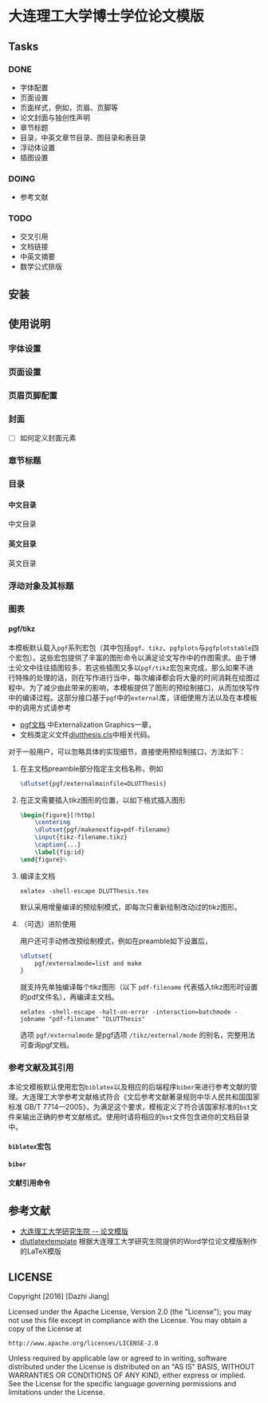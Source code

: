 # 大连理工大学博士学位论文模版

## Tasks

### DONE

- 字体配置
- 页面设置
- 页面样式，例如，页眉、页脚等
- 论文封面与独创性声明
- 章节标题
- 目录，中英文章节目录、图目录和表目录
- 浮动体设置
- 插图设置

### DOING

- 参考文献

### TODO

- 交叉引用
- 文档链接
- 中英文摘要
- 数学公式排版

## 安装

## 使用说明

### 字体设置

### 页面设置

### 页眉页脚配置

### 封面

- [ ] 如何定义封面元素


### 章节标题

### 目录

#### 中文目录

中文目录

#### 英文目录

英文目录

### 浮动对象及其标题

### 图表

#### pgf/tikz

本模板默认载入`pgf`系列宏包（其中包括`pgf`、`tikz`、`pgfplots`与`pgfplotstable`四个宏包）。这些宏包提供了丰富的图形命令以满足论文写作中的作图需求。由于博士论文中往往插图较多，若这些插图又多以`pgf/tikz`宏包来完成，那么如果不进行特殊的处理的话，则在写作进行当中，每次编译都会将大量的时间消耗在绘图过程中。为了减少由此带来的影响，本模板提供了图形的预绘制接口，从而加快写作中的编译过程。这部分接口基于`pgf`中的`external`库，详细使用方法以及在本模板中的调用方式请参考

- [pgf文档](http://mirrors.ctan.org/graphics/pgf/base/doc/pgfmanual.pdf)
中Externalization Graphics一章，
- 文档类定义文件[dlutthesis.cls](https://github.com/Khaos/DLUTThesis/blob/master/dlutthesis.cls)中相关代码。

对于一般用户，可以忽略具体的实现细节，直接使用预绘制接口，方法如下：

1. 在主文档preamble部分指定主文档名称，例如

    ```latex
    \dlutset{pgf/externalmainfile=DLUTThesis}
    ```

1. 在正文需要插入tikz图形的位置，以如下格式插入图形

    ```latex
    \begin{figure}[!htbp]
    	\centering
    	\dlutset{pgf/makenextfig=pdf-filename}
    	\input{tikz-filename.tikz}
    	\caption{...}
    	\label{fig:id}
    \end{figure}%
    ```

1. 编译主文档

    ```shell
    xelatex -shell-escape DLUTThesis.tex
    ```

    默认采用增量编译的预绘制模式，即每次只重新绘制改动过的tikz图形。

1. （可选）进阶使用

    用户还可手动修改预绘制模式，例如在preamble如下设置后，

    ```latex
    \dlutset{
    	pgf/externalmode=list and make
    }
    ```

    就支持先单独编译每个tikz图形（以下 `pdf-filename` 代表插入tikz图形时设置的pdf文件名），再编译主文档。

    ```shell
    xelatex -shell-escape -halt-on-error -interaction=batchmode -jobname "pdf-filename" "DLUTThesis"
    ```

    选项 `pgf/externalmode` 是pgf选项 `/tikz/external/mode` 的别名，完整用法可查询pgf文档。

### 参考文献及其引用

本论文模板默认使用宏包`biblatex`以及相应的后端程序`biber`来进行参考文献的管理。大连理工大学参考文献格式符合《文后参考文献著录规则中华人民共和国国家标准 GB/T 7714—2005》，为满足这个要求，模板定义了符合该国家标准的`bst`文件来输出正确的参考文献格式。使用时请将相应的`bst`文件包含进你的文档目录中。

#### `biblatex`宏包


#### `biber`


#### 文献引用命令



## 参考文献

- [大连理工大学研究生院 -- 论文模版](http://gs.dlut.edu.cn/info/1099/7743.htm)
- [dlutlatextemplate](http://code.google.com/p/dlutlatextemplate/)  根据大连理工大学研究生院提供的Word学位论文模版制作的LaTeX模版


## LICENSE

Copyright [2016] [Dazhi Jiang]

Licensed under the Apache License, Version 2.0 (the "License");
you may not use this file except in compliance with the License.
You may obtain a copy of the License at

    http://www.apache.org/licenses/LICENSE-2.0

Unless required by applicable law or agreed to in writing, software
distributed under the License is distributed on an "AS IS" BASIS,
WITHOUT WARRANTIES OR CONDITIONS OF ANY KIND, either express or implied.
See the License for the specific language governing permissions and
limitations under the License.
